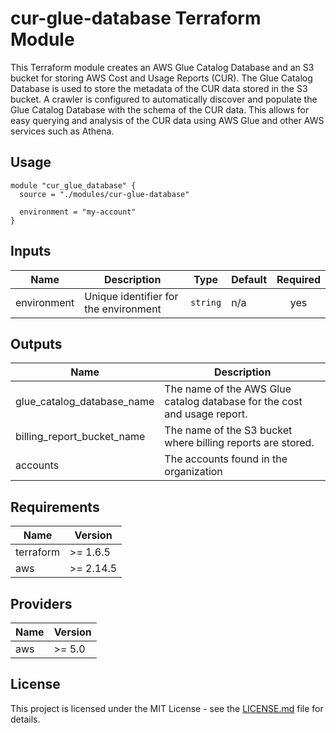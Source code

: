 # cur-glue-database Terraform Module

This Terraform module creates an AWS Glue Catalog Database and an S3 bucket for storing AWS Cost and Usage Reports (CUR). The Glue Catalog Database is used to store the metadata of the CUR data stored in the S3 bucket. A crawler is configured to automatically discover and populate the Glue Catalog Database with the schema of the CUR data. This allows for easy querying and analysis of the CUR data using AWS Glue and other AWS services such as Athena.

## Usage

```hcl
module "cur_glue_database" {
  source = "./modules/cur-glue-database"

  environment = "my-account"
}
```

## Inputs

| Name        | Description                           | Type     | Default | Required |
| ----------- | ------------------------------------- | -------- | ------- | :------: |
| environment | Unique identifier for the environment | `string` | n/a     |   yes    |

## Outputs

| Name                       | Description                                                              |
| -------------------------- | ------------------------------------------------------------------------ |
| glue_catalog_database_name | The name of the AWS Glue catalog database for the cost and usage report. |
| billing_report_bucket_name | The name of the S3 bucket where billing reports are stored.              |
| accounts                   | The accounts found in the organization                                   |

## Requirements

| Name      | Version   |
| --------- | --------- |
| terraform | >= 1.6.5  |
| aws       | >= 2.14.5 |

## Providers

| Name | Version |
| ---- | ------- |
| aws  | >= 5.0  |

## License

This project is licensed under the MIT License - see the [LICENSE.md](LICENSE.md) file for details.

